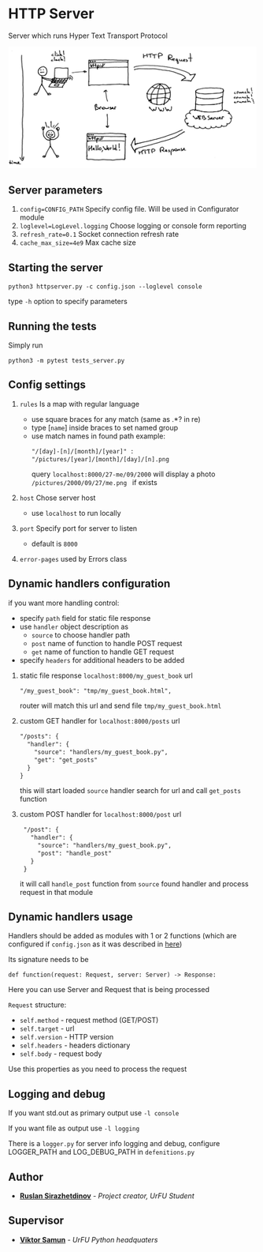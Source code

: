 # HTTP Server

Server which runs Hyper Text Transport Protocol

![Schema](./schema.jpg)

## Server parameters
1) `config=CONFIG_PATH` Specify config file. Will be used in Configurator
 module
1) `loglevel=LogLevel.logging` Choose logging or console form reporting 
1) `refresh_rate=0.1` Socket connection refresh rate 
1) `cache_max_size=4e9` Max cache size

## Starting the server

```
python3 httpserver.py -c config.json --loglevel console
```

type `-h` option to specify parameters

## Running the tests

Simply run
```
python3 -m pytest tests_server.py
```

## Config settings

1) `rules` Is a map with regular language 
    * use square braces for any match (same as .*? in re)
    * type \[`name`\] inside braces to set named group
    * use match names in found path
        example: 
        ```
        "/[day]-[n]/[month]/[year]" : "/pictures/[year]/[month]/[day]/[n].png
        ```
        query `localhost:8000/27-me/09/2000` will display 
        a photo `/pictures/2000/09/27/me.png
        ` if exists
        
2) `host` Chose server host
    * use `localhost` to run locally
3) `port` Specify port for server to listen
    * default is `8000`
    
4) `error-pages` used by Errors class

## Dynamic handlers configuration

if you want more handling control:
* specify `path` field for static file response
* use `handler` object description as
    * `source` to choose handler path
    * `post` name of function to handle POST request
    * `get` name of function to handle GET request  
* specify `headers` for additional headers to be added

1) static file response `localhost:8000/my_guest_book` url 

    ```
   "/my_guest_book": "tmp/my_guest_book.html",
    ```

    router will match this url and send file `tmp/my_guest_book.html`

2) custom GET handler for `localhost:8000/posts` url 

    ```    
    "/posts": {
      "handler": {
        "source": "handlers/my_guest_book.py",
        "get": "get_posts"
      }
    }
   ```
   
   this will start loaded `source` handler search for url and call
    `get_posts` function
    
3) custom POST handler for `localhost:8000/post` url 
    
   ```
    "/post": {
      "handler": {
        "source": "handlers/my_guest_book.py",
        "post": "handle_post"
      }
    }
   ```
   
   it will call `handle_post` function from `source` found handler and process
    request in that module
    
    
    
## Dynamic handlers usage

Handlers should be added as modules with 1 or 2 functions (which are
 configured if `config.json` as it was described in 
 [here](#dynamic-handlers-configuration))
 
Its signature needs to be  
    
    def function(request: Request, server: Server) -> Response:
   
Here you can use Server and Request that is being processed 

`Request` structure:
        
* `self.method` - request method (GET/POST) 
* `self.target` - url
* `self.version` - HTTP version
* `self.headers` - headers dictionary
* `self.body` - request body

Use this properties as you need to process the request 

## Logging and debug

If you want std.out as primary output use `-l console`

If you want file as output use `-l logging`

There is a `logger.py` for server info logging and debug, configure
 LOGGER_PATH and LOG_DEBUG_PATH in `defenitions.py`   

## Author

* **[Ruslan Sirazhetdinov](https://github.com/ruslansir)** - *Project creator, UrFU Student*

## Supervisor

* **[Viktor Samun](https://vk.com/victorsamun)** - *UrFU Python headquaters*
